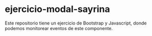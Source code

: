 # ejercicio-modal-sayrina
Este repositorio tiene un ejercicio de Bootstrap y Javascript, donde podemos monitorear eventos de este componente.
